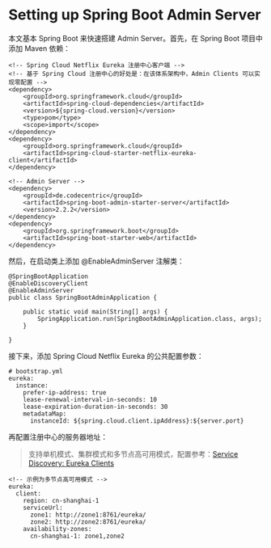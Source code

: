 # Setting up Spring Boot Admin Server

本文基本 Spring Boot 来快速搭建 Admin Server。首先，在 Spring Boot 项目中添加 Maven 依赖：

```
<!-- Spring Cloud Netflix Eureka 注册中心客户端 -->
<!-- 基于 Spring Cloud 注册中心的好处是：在该体系架构中，Admin Clients 可以实现零配置 -->
<dependency>
	<groupId>org.springframework.cloud</groupId>
	<artifactId>spring-cloud-dependencies</artifactId>
	<version>${spring-cloud.version}</version>
	<type>pom</type>
	<scope>import</scope>
</dependency>
<dependency>
	<groupId>org.springframework.cloud</groupId>
	<artifactId>spring-cloud-starter-netflix-eureka-client</artifactId>
</dependency>

<!-- Admin Server -->
<dependency>
    <groupId>de.codecentric</groupId>
    <artifactId>spring-boot-admin-starter-server</artifactId>
    <version>2.2.2</version>
</dependency>
<dependency>
    <groupId>org.springframework.boot</groupId>
    <artifactId>spring-boot-starter-web</artifactId>
</dependency>
```

然后，在启动类上添加 @EnableAdminServer 注解类：


```
@SpringBootApplication
@EnableDiscoveryClient
@EnableAdminServer
public class SpringBootAdminApplication {

    public static void main(String[] args) {
        SpringApplication.run(SpringBootAdminApplication.class, args);
    }

}
```

接下来，添加 Spring Cloud Netflix Eureka 的公共配置参数：

```
# bootstrap.yml
eureka:
  instance:
    prefer-ip-address: true
    lease-renewal-interval-in-seconds: 10
    lease-expiration-duration-in-seconds: 30
    metadataMap:
      instanceId: ${spring.cloud.client.ipAddress}:${server.port}
```

再配置注册中心的服务器地址：

> 支持单机模式、集群模式和多节点高可用模式，配置参考：[Service Discovery: Eureka Clients](https://github.com/zhycn/muyie-registry/blob/feature/docs/Eureka-Client.md)

```
<!-- 示例为多节点高可用模式 -->
eureka:
  client:
    region: cn-shanghai-1
    serviceUrl:
      zone1: http://zone1:8761/eureka/
      zone2: http://zone2:8761/eureka/
    availability-zones:
      cn-shanghai-1: zone1,zone2
```

